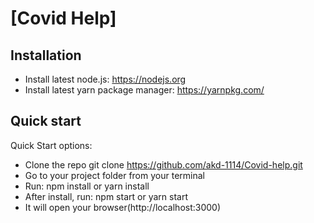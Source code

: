 # [Covid Help]

## Installation

- Install latest node.js: https://nodejs.org​
- Install latest yarn package manager: https://yarnpkg.com/​

## Quick start

Quick Start options:

- Clone the repo git clone https://github.com/akd-1114/Covid-help.git
- Go to your project folder from your terminal
- Run: npm install or yarn install
- After install, run: npm start or yarn start
- It will open your browser(http://localhost:3000)
